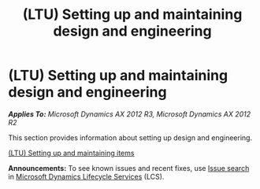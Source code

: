 ﻿---
title: (LTU) Setting up and maintaining design and engineering
TOCTitle: (LTU) Setting up and maintaining design and engineering
ms:assetid: aeb7b4d1-33f3-444d-9978-949383cb476a
ms:mtpsurl: https://technet.microsoft.com/en-us/library/JJ665164(v=AX.60)
ms:contentKeyID: 49386745
ms.date: 04/18/2014
mtps_version: v=AX.60
---

# (LTU) Setting up and maintaining design and engineering 


_**Applies To:** Microsoft Dynamics AX 2012 R3, Microsoft Dynamics AX 2012 R2_

This section provides information about setting up design and engineering.

[(LTU) Setting up and maintaining items](ltu-setting-up-and-maintaining-items.md)

  
**Announcements:** To see known issues and recent fixes, use [Issue search](http://go.microsoft.com/fwlink/?linkid=389258) in [Microsoft Dynamics Lifecycle Services](http://go.microsoft.com/fwlink/?linkid=306505) (LCS).

